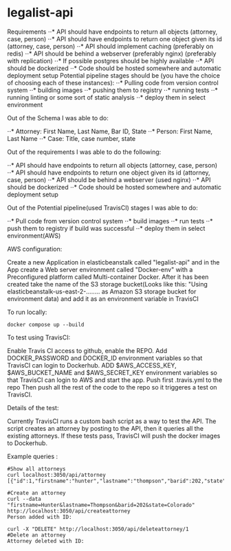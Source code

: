 # legalist-api

Requirements
⋅⋅* API should have endpoints to return all objects (attorney, case, person)
⋅⋅* API should have endpoints to return one object given its id (attorney, case, person)
⋅⋅* API should implement caching (preferably on redis)
⋅⋅* API should be behind a webserver (preferably nginx) (preferably with replication)
⋅⋅* If possible postgres should be highly available
⋅⋅* API should be dockerized
⋅⋅* Code should be hosted somewhere and automatic deployment setup
Potential pipeline stages should be (you have the choice of choosing each of these instances):
⋅⋅* Pulling code from version control system
⋅⋅* building images
⋅⋅* pushing them to registry
⋅⋅* running tests
⋅⋅* running linting or some sort of static analysis
⋅⋅* deploy them in select environment 

Out of the Schema I was able to do:

⋅⋅* Attorney: First Name, Last Name, Bar ID, State
⋅⋅* Person: First Name, Last Name
⋅⋅* Case: Title, case number, state


Out of the requirements I was able to do the following:

⋅⋅* API should have endpoints to return all objects (attorney, case, person)
⋅⋅* API should have endpoints to return one object given its id (attorney, case, person) 
⋅⋅* API should be behind a webserver (used nginx)
⋅⋅* API should be dockerized
⋅⋅* Code should be hosted somewhere and automatic deployment setup

Out of the Potential pipeline(used TravisCI) stages I was able to do:

⋅⋅*  Pull code from version control system
⋅⋅*  build images
⋅⋅*  run tests
⋅⋅*  push them to registry if build was successful
⋅⋅*  deploy them in select environment(AWS)

AWS configuration:

Create a new Application in elasticbeanstalk called "legalist-api" and in the App create a Web server environment called "Docker-env" with a Preconfigured platform called Multi-container Docker.
After it has been created take the name of the S3 storage bucket(Looks like this: "Using elasticbeanstalk-us-east-2-........ as Amazon S3 storage bucket for environment data) and add it as an environment variable in TravisCI

To run locally:

```
docker compose up --build
```

To test using TravisCI:

Enable Travis CI access to github, enable the REPO.
Add DOCKER_PASSWORD and DOCKER_ID environment variables so that TravisCI can login to Dockerhub.
ADD $AWS_ACCESS_KEY, $AWS_BUCKET_NAME and $AWS_SECRET_KEY environment variables so that TravisCI can login to AWS and start the app.
Push first .travis.yml to the repo
Then push all the rest of the code to the repo so it triggeres a test on TravisCI.

Details of the test:

Currently TravisCI runs a custom bash script as a way to test the API. The script creates an attorney by posting to the API, then it queries all the existing attorneys. If these tests pass, TravisCI will push the docker images to Dockerhub.

Example queries :

```
#Show all attorneys
curl localhost:3050/api/attorney
[{"id":1,"firstname":"hunter","lastname":"thompson","barid":202,"state":"Colorado"}
```

```
#Create an attorney
curl --data "firstname=Hunter&lastname=Thompson&barid=202&state=Colorado" http://localhost:3050/api/createattorney
Person added with ID:
```

```
curl -X "DELETE" http://localhost:3050/api/deleteattorney/1
#Delete an attorney
Attorney deleted with ID:
```






